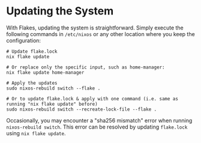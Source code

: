# Updating the System

With Flakes, updating the system is straightforward. Simply execute the following commands
in `/etc/nixos` or any other location where you keep the configuration:

```shell
# Update flake.lock
nix flake update

# Or replace only the specific input, such as home-manager:
nix flake update home-manager

# Apply the updates
sudo nixos-rebuild switch --flake .

# Or to update flake.lock & apply with one command (i.e. same as running "nix flake update" before)
sudo nixos-rebuild switch --recreate-lock-file --flake .
```

Occasionally, you may encounter a "sha256 mismatch" error when running
`nixos-rebuild switch`. This error can be resolved by updating `flake.lock` using
`nix flake update`.
